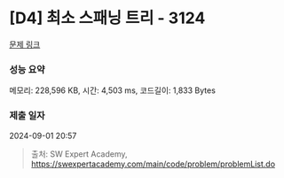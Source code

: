 # [D4] 최소 스패닝 트리 - 3124 

[문제 링크](https://swexpertacademy.com/main/code/problem/problemDetail.do?contestProbId=AV_mSnmKUckDFAWb) 

### 성능 요약

메모리: 228,596 KB, 시간: 4,503 ms, 코드길이: 1,833 Bytes

### 제출 일자

2024-09-01 20:57



> 출처: SW Expert Academy, https://swexpertacademy.com/main/code/problem/problemList.do